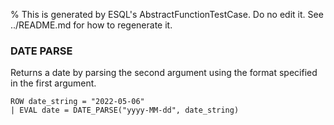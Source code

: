 % This is generated by ESQL's AbstractFunctionTestCase. Do no edit it. See ../README.md for how to regenerate it.

### DATE PARSE
Returns a date by parsing the second argument using the format specified in the first argument.

```esql
ROW date_string = "2022-05-06"
| EVAL date = DATE_PARSE("yyyy-MM-dd", date_string)
```
